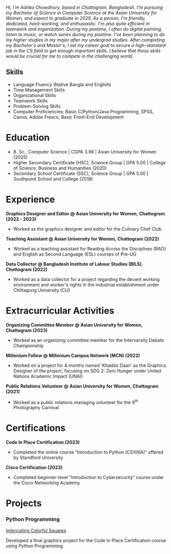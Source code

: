 _Hi, I'm Adrika Chowdhury, based in Chattogram, Bangladesh. I'm pursuing my Bachelor of Science in Computer Science at the Asian University for Women, and expect to graduate in 2025. As a person, I'm friendly, dedicated, hard-working, and enthusiastic. I'm also quite efficient in teamwork and organization. During my pastime, I often do digital painting, listen to music, or watch series during my pastime. I've been planning to do my higher studies in my major after my undergrad studies. After completing my Bachelor's and Master's, I set my career goal to secure a high-standard job in the CS field to get enough important skills. I believe that these skills would be crucial for me to compete in the challenging world._

## Skills 
- Language Fluency (Native Bangla and English)
- Time Management Skills
- Organizational Skills
- Teamwork Skills
- Problem-Solving Skills
- Computer Proficiencies: Basic C/Python/Java Programming, SPSS, Canva, Adobe Fresco, Basic Front-End Development

# Education
- B. Sc., Computer Science | CGPA 3.98 | Asian University for Women (2025)
- Higher Secondary Certificate (HSC), Science Group | GPA 5.00 | College of Science, Business and Humanities (2020)
- Secondary School Certificate (SSC), Science Group | GPA 5.00 | Southpoint School and College (2018)

# Experience
**Graphics Designer and Editor @ Asian University for Women, Chattogram (2022 - 2023)**
- Worked as the graphics designer and editor for the Culinary Chef Club

**Teaching Assistant @ Asian University for Women, Chattogram (2022)**
- Worked as a teaching assistant for Reading Across the Disciplines (RAD) and English as Second Language (ESL) courses of Pre-UG

**Data Collector @ Bangladesh Institute of Labour Studies (BILS), Chattogram (2022)**
- Worked as a data collector for a project regarding the decent working environment and worker's rights in the industrial establishment under Chittagong University (CU)

# Extracurricular Activities
**Organizing Committee Member @ Asian University for Women, Chattogram (2023)**
- Worked as an organizing committee member for the Intervarsity Debate Championship

**Millenium Fellow @ Millenium Campus Network (MCN) (2022)**
- Worked on a project for 4 months named 'Khaddo Daan' as the Graphics Designer of the project, focusing on SDG 2: Zero Hunger under United Nations Academic Impact (UNAI)

**Public Relations Volunteer @ Asian University for Women, Chattogram (2021)**
- Worked as a public relations managing volunteer for the 9<sup>th</sup> Photography Carnival

# Certifications
**Code In Place Certification (2023)**
- Completed the online course “Introduction to Python (CS106A)” offered by Standford University

**Cisco Certification (2023)**
- Completed beginner-level “Introduction to Cybersecurity” course under the Cisco Networking Academy

# Projects
### Python Programming
[Imbricating Colorful Squares](https://codeinplace.stanford.edu/cip3/share/McylTlErjRhbrGLVtDCS)

Developed a final graphics project for the
Code In Place Certification course using Python Programming
